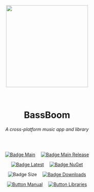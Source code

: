 
<div align = center>

<br>
<br>
    
<img
  src = 'https://cdn.jsdelivr.net/gh/Aptivi/BassBoom@main/assets/OfficialAppIcon-BassBoom-512.png'
  width = 256
  align = center
/>

<br>

# BassBoom
    
*A cross-platform music app and library*

<br>
<br>

[![Badge Main]][Main]   
[![Badge Main Release]][Main Release]

[![Badge Latest]][Latest]   
[![Badge NuGet]][NuGet]

![Badge Size]   
[![Badge Downloads]][Releases]

[![Button Manual]][Manual]   
[![Button Libraries]][Libraries]

</div>
    
<br>

</div>


<!----------------------------------------------------------------------------->

[Releases]: https://github.com/Aptivi/BassBoom/releases
[Latest]: https://github.com/Aptivi/BassBoom/releases/latest
[NuGet]: https://www.nuget.org/packages/BassBoom/

[Main]: https://github.com/Aptivi/BassBoom/actions/workflows/build.yml
[Main Release]: https://github.com/Aptivi/BassBoom/actions/workflows/build-rel.yml

[Libraries]: https://aptivi.gitbook.io/bassboom-manual/project-dependencies
[Manual]: https://aptivi.gitbook.io/bassboom-manual/

<!----------------------------------[ Badges ]--------------------------------->

[Badge Downloads]: https://img.shields.io/github/downloads/Aptivi/BassBoom/total?color=217346&label=Downloads&style=for-the-badge&logoColor=white&logo=DocuSign&labelColor=2d9d5f
[Badge Latest]: https://img.shields.io/github/v/release/Aptivi/BassBoom?color=212121&include_prereleases&label=github&style=for-the-badge&logoColor=white&logo=AzureArtifacts&labelColor=303030
[Badge NuGet]: https://img.shields.io/nuget/vpre/BassBoom?color=012f52&style=for-the-badge&logoColor=white&logo=NuGet&labelColor=004880
[Badge Size]: https://img.shields.io/github/repo-size/Aptivi/BassBoom?color=bb4a28&label=size&logoColor=white&style=for-the-badge&logo=GoogleAnalytics&labelColor=E85C33

[Badge Main]: https://github.com/Aptivi/BassBoom/actions/workflows/build.yml/badge.svg
[Badge Main Release]: https://github.com/Aptivi/BassBoom/actions/workflows/build-rel.yml/badge.svg


<!---------------------------------[ Buttons ]--------------------------------->

[Button Libraries]: https://img.shields.io/badge/Libraries-EA8220?style=for-the-badge&logoColor=white&logo=AzureArtifacts
[Button Manual]: https://img.shields.io/badge/Docs-blueviolet?style=for-the-badge&logoColor=white&logo=GitBook
